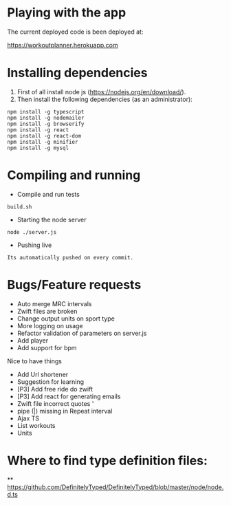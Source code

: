 # Playing with the app

The current deployed code is been deployed at:

https://workoutplanner.herokuapp.com

# Installing dependencies

1. First of all install node js (https://nodejs.org/en/download/).
2. Then install the following dependencies (as an administrator):

```
npm install -g typescript
npm install -g nodemailer
npm install -g browserify
npm install -g react
npm install -g react-dom
npm install -g minifier
npm install -g mysql
```

# Compiling and running

* Compile and run tests

```
build.sh
```

* Starting the node server

```
node ./server.js
```

* Pushing live

```
Its automatically pushed on every commit.
```

# Bugs/Feature requests
* Auto merge MRC intervals
* Zwift files are broken
* Change output units on sport type
* More logging on usage
* Refactor validation of parameters on server.js
* Add player
* Add support for bpm

Nice to have things
* Add Url shortener
* Suggestion for learning
* [P3] Add free ride do zwift
        <FreeRide Duration="600" FlatRoad="1"/>
* [P3] Add react for generating emails
* Zwift file incorrect quotes '
* pipe (|) missing in Repeat interval
* Ajax TS
* List workouts
* Units


# Where to find type definition files:
** https://github.com/DefinitelyTyped/DefinitelyTyped/blob/master/node/node.d.ts
